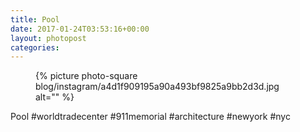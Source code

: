 ```yaml
---
title: Pool
date: 2017-01-24T03:53:16+00:00
layout: photopost
categories:
---
```


<figure class="photo photo--square">
  {% picture photo-square blog/instagram/a4d1f909195a90a493bf9825a9bb2d3d.jpg alt="" %}
</figure>

Pool
#worldtradecenter #911memorial #architecture #newyork #nyc
